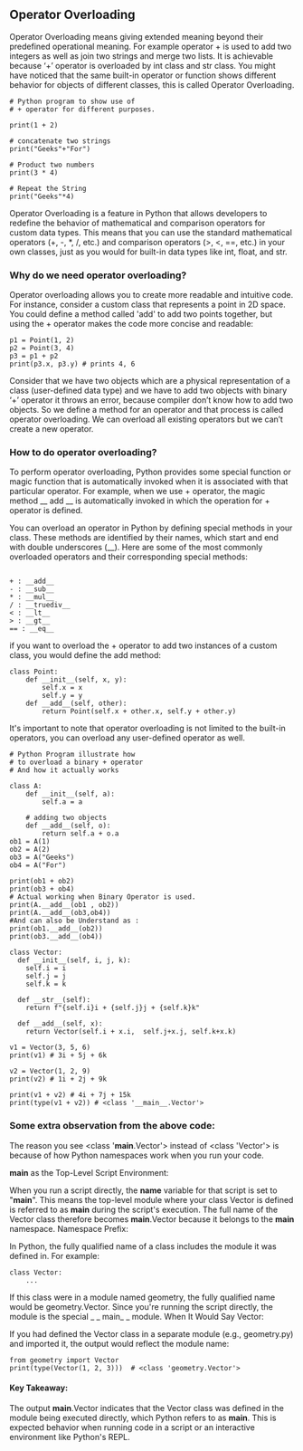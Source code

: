 ## Operator Overloading
Operator Overloading means giving extended meaning beyond their predefined operational meaning. For example operator + is used to add two integers as well as join two strings and merge two lists. It is achievable because ‘+’ operator is overloaded by int class and str class. You might have noticed that the same built-in operator or function shows different behavior for objects of different classes, this is called Operator Overloading. 

```
# Python program to show use of
# + operator for different purposes.

print(1 + 2)

# concatenate two strings
print("Geeks"+"For") 

# Product two numbers
print(3 * 4)

# Repeat the String
print("Geeks"*4)
```
Operator Overloading is a feature in Python that allows developers to redefine the behavior of mathematical and comparison operators for custom data types. This means that you can use the standard mathematical operators (+, -, *, /, etc.) and comparison operators (>, <, ==, etc.) in your own classes, just as you would for built-in data types like int, float, and str.

### Why do we need operator overloading?
Operator overloading allows you to create more readable and intuitive code. For instance, consider a custom class that represents a point in 2D space. You could define a method called 'add' to add two points together, but using the + operator makes the code more concise and readable:
```
p1 = Point(1, 2)
p2 = Point(3, 4)
p3 = p1 + p2
print(p3.x, p3.y) # prints 4, 6
```
Consider that we have two objects which are a physical representation of a class (user-defined data type) and we have to add two objects with binary ‘+’ operator it throws an error, because compiler don’t know how to add two objects. So we define a method for an operator and that process is called operator overloading. We can overload all existing operators but we can’t create a new operator. 

### How to do operator overloading? 
To perform operator overloading, Python provides some special function or magic function that is automatically invoked when it is associated with that particular operator. For example, when we use + operator, the magic method __ add __ is automatically invoked in which the operation for + operator is defined.

You can overload an operator in Python by defining special methods in your class. These methods are identified by their names, which start and end with double underscores (__). Here are some of the most commonly overloaded operators and their corresponding special methods:
```

+ : __add__
- : __sub__
* : __mul__
/ : __truediv__
< : __lt__
> : __gt__
== : __eq__

```
 if you want to overload the + operator to add two instances of a custom class, you would define the add method:
```
class Point:
    def __init__(self, x, y):
        self.x = x
        self.y = y
    def __add__(self, other):
        return Point(self.x + other.x, self.y + other.y)
```
It's important to note that operator overloading is not limited to the built-in operators, you can overload any user-defined operator as well.

```
# Python Program illustrate how 
# to overload a binary + operator
# And how it actually works

class A:
    def __init__(self, a):
        self.a = a

    # adding two objects 
    def __add__(self, o):
        return self.a + o.a 
ob1 = A(1)
ob2 = A(2)
ob3 = A("Geeks")
ob4 = A("For")

print(ob1 + ob2)
print(ob3 + ob4)
# Actual working when Binary Operator is used.
print(A.__add__(ob1 , ob2)) 
print(A.__add__(ob3,ob4)) 
#And can also be Understand as :
print(ob1.__add__(ob2))
print(ob3.__add__(ob4))

```
```
class Vector:
  def __init__(self, i, j, k):
    self.i = i
    self.j = j
    self.k = k

  def __str__(self):
    return f"{self.i}i + {self.j}j + {self.k}k"

  def __add__(self, x):
    return Vector(self.i + x.i,  self.j+x.j, self.k+x.k)

v1 = Vector(3, 5, 6)
print(v1) # 3i + 5j + 6k

v2 = Vector(1, 2, 9)
print(v2) # 1i + 2j + 9k

print(v1 + v2) # 4i + 7j + 15k
print(type(v1 + v2)) # <class '__main__.Vector'>
```

### Some extra observation from the above code:
The reason you see <class '__main__.Vector'> instead of <class 'Vector'> is because of how Python namespaces work when you run your code.

__main__ as the Top-Level Script Environment:

When you run a script directly, the __name__ variable for that script is set to "__main__".
This means the top-level module where your class Vector is defined is referred to as __main__ during the script's execution.
The full name of the Vector class therefore becomes __main__.Vector because it belongs to the __main__ namespace.
Namespace Prefix:

In Python, the fully qualified name of a class includes the module it was defined in.
For example:
```
class Vector:
    ...
```
If this class were in a module named geometry, the fully qualified name would be geometry.Vector.
Since you're running the script directly, the module is the special _ _ main_ _ module.
When It Would Say Vector:

If you had defined the Vector class in a separate module (e.g., geometry.py) and imported it, the output would reflect the module name:
```
from geometry import Vector
print(type(Vector(1, 2, 3)))  # <class 'geometry.Vector'>
```
 #### Key Takeaway:
The output __main__.Vector indicates that the Vector class was defined in the module being executed directly, which Python refers to as __main__. This is expected behavior when running code in a script or an interactive environment like Python's REPL.
